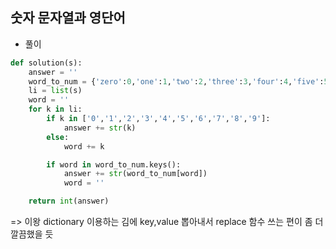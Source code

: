 ## 숫자 문자열과 영단어    
- 풀이   

```python   
def solution(s):
    answer = ''
    word_to_num = {'zero':0,'one':1,'two':2,'three':3,'four':4,'five':5,'six':6,'seven':7,'eight':8,'nine':9}
    li = list(s)
    word = ''
    for k in li:
        if k in ['0','1','2','3','4','5','6','7','8','9']:
            answer += str(k)
        else:
            word += k

        if word in word_to_num.keys():
            answer += str(word_to_num[word])
            word = ''

    return int(answer)
```    
=> 이왕 dictionary 이용하는 김에 key,value 뽑아내서 replace 함수 쓰는 편이 좀 더 깔끔했을 듯    

